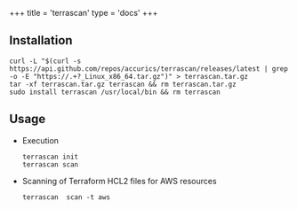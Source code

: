 +++
title = 'terrascan'
type = 'docs'
+++

## Installation

```shell
curl -L "$(curl -s https://api.github.com/repos/accurics/terrascan/releases/latest | grep -o -E "https://.+?_Linux_x86_64.tar.gz")" > terrascan.tar.gz
tar -xf terrascan.tar.gz terrascan && rm terrascan.tar.gz
sudo install terrascan /usr/local/bin && rm terrascan
```

## Usage

- Execution

  ```shell
  terrascan init
  terrascan scan
  ```

- Scanning of Terraform HCL2 files for AWS resources

  ```shell
  terrascan  scan -t aws
  ```
